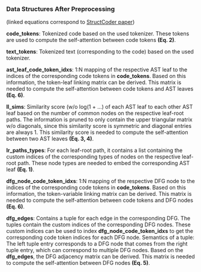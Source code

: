 ### Data Structures After Preprocessing
(linked equations correspond to [StructCoder paper](https://dl.acm.org/doi/full/10.1145/3636430))

**code_tokens**: Tokenized code based on the used tokenizer. These tokens are used to compute the self-attention between code tokens **(Eq. 2)**.

**text_tokens**: Tokenized text (corresponding to the code) based on the used tokenizer.

**ast_leaf_code_token_idxs**: 1:N mapping of the respective AST leaf to the indices of the corresponding code tokens in **code_tokens**. Based on this information, the token-leaf linking matrix can be derived. This matrix is needed to compute the self-attention between code tokens and AST leaves **(Eq. 6)**.

**ll_sims**: Similarity score (w/o log(1 + ...) of each AST leaf to each other AST leaf based on the number of common nodes on the respective leaf-root paths. The information is pruned to only contain the upper triangular matrix w/o diagonals, since this similarity score is symmetric and diagonal entries are always 1. This similarity score is needed to compute the self-attention between two AST leaves **(Eq. 3, 4)**.

**lr_paths_types**: For each leaf-root path, it contains a list containing the custom indices of the corresponding types of nodes on the respective leaf-root path. These node types are needed to embed the corresponding AST leaf **(Eq. 1)**.

**dfg_node_code_token_idxs**: 1:N mapping of the respective DFG node to the indices of the corresponding code tokens in **code_tokens**. Based on this information, the token-variable linking matrix can be derived. This matrix is needed to compute the self-attention between code tokens and DFG nodes **(Eq. 6)**.

**dfg_edges**: Contains a tuple for each edge in the corresponding DFG. The tuples contain the custom indices of the corresponding DFG nodes. These custom indices can be used to index **dfg_node_code_token_idxs** to get the corresponding code token indices for each DFG node. Semantics of a tuple: The left tuple entry corresponds to a DFG node that comes from the right tuple entry, which can correspond to multiple DFG nodes. Based on the **dfg_edges**, the DFG adjacency matrix can be derived. This matrix is needed to compute the self-attention between DFG nodes **(Eq. 5)**.
